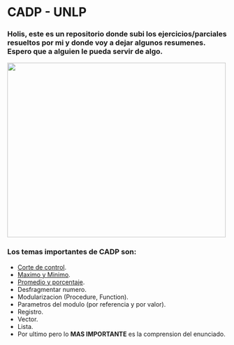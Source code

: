 # **CADP - UNLP**
### Holis, este es un repositorio donde subi los ejercicios/parciales resueltos por mi y donde voy a dejar algunos resumenes.<br>Espero que a alguien le pueda servir de algo.

<img src="https://th.bing.com/th/id/OIP.4PNy2-mnbAG9KdAsJqA-mQAAAA?rs=1&pid=ImgDetMain" width="500" height="400">

### Los temas importantes de CADP son:
* [Corte de control]().
* [Maximo y Minimo]().
* [Promedio y porcentaje]().
* Desfragmentar numero.
* Modularizacion (Procedure, Function).
* Parametros del modulo (por referencia y por valor).
* Registro.
* Vector.
* Lista.
* Por ultimo pero lo **MAS IMPORTANTE** es la comprension del enunciado.